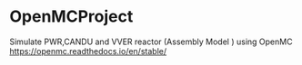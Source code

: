 # OpenMCProject
Simulate PWR,CANDU and VVER reactor (Assembly Model ) using  OpenMC https://openmc.readthedocs.io/en/stable/
